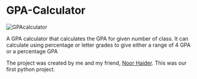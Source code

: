 # GPA-Calculator

![GPAcalculator](https://user-images.githubusercontent.com/93630502/170619929-fc962e41-1f10-44bd-8009-4798e90ab445.gif)

A GPA calculator that calculates the GPA for given number of class. It can calculate using percentage or letter grades to give either a range of 4 GPA or a percentage GPA

The project was created by me and my friend, [Noor Haider](https://github.com/Noor-Haider/). This was our first python project.
